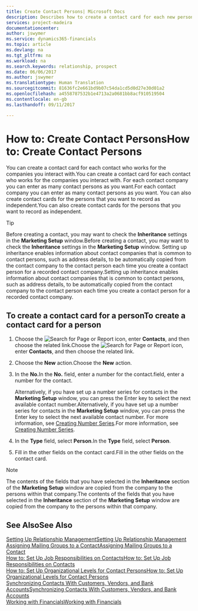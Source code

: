 ```yaml
---
title: Create Contact Persons| Microsoft Docs
description: Describes how to create a contact card for each new person or prospect you interact with or have a business relationship with.
services: project-madeira
documentationcenter: 
author: jswymer
ms.service: dynamics365-financials
ms.topic: article
ms.devlang: na
ms.tgt_pltfrm: na
ms.workload: na
ms.search.keywords: relationship, prospect
ms.date: 06/06/2017
ms.author: jswymer
ms.translationtype: Human Translation
ms.sourcegitcommit: 81636fc2e661bd9b07c54da1cd5d0d27e30d01a2
ms.openlocfilehash: a4558787532b1e4713a2a0681bb8acf910519504
ms.contentlocale: en-gb
ms.lasthandoff: 09/11/2017

---
```

# <a name="how-to-create-contact-persons"></a><span data-ttu-id="cb216-103">How to: Create Contact Persons</span><span class="sxs-lookup"><span data-stu-id="cb216-103">How to: Create Contact Persons</span></span>
<span data-ttu-id="cb216-104">You can create a contact card for each contact who works for the companies you interact with.</span><span class="sxs-lookup"><span data-stu-id="cb216-104">You can create a contact card for each contact who works for the companies you interact with.</span></span> <span data-ttu-id="cb216-105">For each contact company you can enter as many contact persons as you want.</span><span class="sxs-lookup"><span data-stu-id="cb216-105">For each contact company you can enter as many contact persons as you want.</span></span> <span data-ttu-id="cb216-106">You can also create contact cards for the persons that you want to record as independent.</span><span class="sxs-lookup"><span data-stu-id="cb216-106">You can also create contact cards for the persons that you want to record as independent.</span></span>

> [!TIP]  
>   <span data-ttu-id="cb216-107">Before creating a contact, you may want to check the **Inheritance** settings in the **Marketing Setup** window.</span><span class="sxs-lookup"><span data-stu-id="cb216-107">Before creating a contact, you may want to check the **Inheritance** settings in the **Marketing Setup** window.</span></span> <span data-ttu-id="cb216-108">Setting up inheritance enables information about contact companies that is common to contact persons, such as address details, to be automatically copied from the contact company to the contact person each time you create a contact person for a recorded contact company.</span><span class="sxs-lookup"><span data-stu-id="cb216-108">Setting up inheritance enables information about contact companies that is common to contact persons, such as address details, to be automatically copied from the contact company to the contact person each time you create a contact person for a recorded contact company.</span></span>

## <a name="to-create-a-contact-card-for-a-person"></a><span data-ttu-id="cb216-109">To create a contact card for a person</span><span class="sxs-lookup"><span data-stu-id="cb216-109">To create a contact card for a person</span></span>
1. <span data-ttu-id="cb216-110">Choose the ![Search for Page or Report](media/ui-search/search_small.png "Search for Page or Report icon") icon, enter **Contacts**, and then choose the related link.</span><span class="sxs-lookup"><span data-stu-id="cb216-110">Choose the ![Search for Page or Report](media/ui-search/search_small.png "Search for Page or Report icon") icon, enter **Contacts**, and then choose the related link.</span></span>
2. <span data-ttu-id="cb216-111">Choose the **New** action.</span><span class="sxs-lookup"><span data-stu-id="cb216-111">Choose the **New** action.</span></span>
3. <span data-ttu-id="cb216-112">In the **No.**</span><span class="sxs-lookup"><span data-stu-id="cb216-112">In the **No.**</span></span> <span data-ttu-id="cb216-113">field, enter a number for the contact.</span><span class="sxs-lookup"><span data-stu-id="cb216-113">field, enter a number for the contact.</span></span>

    <span data-ttu-id="cb216-114">Alternatively, if you have set up a number series for contacts in the **Marketing Setup** window, you can press the Enter key to select the next available contact number.</span><span class="sxs-lookup"><span data-stu-id="cb216-114">Alternatively, if you have set up a number series for contacts in the **Marketing Setup** window, you can press the Enter key to select the next available contact number.</span></span> <span data-ttu-id="cb216-115">For more information, see [Creating Number Series](ui-create-number-series.md).</span><span class="sxs-lookup"><span data-stu-id="cb216-115">For more information, see [Creating Number Series](ui-create-number-series.md).</span></span>
4. <span data-ttu-id="cb216-116">In the **Type** field, select **Person**.</span><span class="sxs-lookup"><span data-stu-id="cb216-116">In the **Type** field, select **Person**.</span></span>
5. <span data-ttu-id="cb216-117">Fill in the other fields on the contact card.</span><span class="sxs-lookup"><span data-stu-id="cb216-117">Fill in the other fields on the contact card.</span></span>

> [!NOTE]  
>   <span data-ttu-id="cb216-118">The contents of the fields that you have selected in the **Inheritance** section of the **Marketing Setup** window are copied from the company to the persons within that company.</span><span class="sxs-lookup"><span data-stu-id="cb216-118">The contents of the fields that you have selected in the **Inheritance** section of the **Marketing Setup** window are copied from the company to the persons within that company.</span></span>

## <a name="see-also"></a><span data-ttu-id="cb216-119">See Also</span><span class="sxs-lookup"><span data-stu-id="cb216-119">See Also</span></span>
[<span data-ttu-id="cb216-120">Setting Up Relationship Management</span><span class="sxs-lookup"><span data-stu-id="cb216-120">Setting Up Relationship Management</span></span>](marketing-setup-marketing.md)  
[<span data-ttu-id="cb216-121">Assigning Mailing Groups to a Contact</span><span class="sxs-lookup"><span data-stu-id="cb216-121">Assigning Mailing Groups to a Contact</span></span>](marketing-mailing-groups.md#AssignMailGroupContact)  
[<span data-ttu-id="cb216-122">How to: Set Up Job Responsibilities on Contacts</span><span class="sxs-lookup"><span data-stu-id="cb216-122">How to: Set Up Job Responsibilities on Contacts</span></span>](marketing-job-responsibilities.md)  
[<span data-ttu-id="cb216-123">How to: Set Up Organizational Levels for Contact Persons</span><span class="sxs-lookup"><span data-stu-id="cb216-123">How to: Set Up Organizational Levels for Contact Persons</span></span>](marketing-organizational-levels.md)  
[<span data-ttu-id="cb216-124">Synchronizing Contacts With Customers, Vendors, and Bank Accounts</span><span class="sxs-lookup"><span data-stu-id="cb216-124">Synchronizing Contacts With Customers, Vendors, and Bank Accounts</span></span>](marketing-synchronize-contacts-customers-vendors-bank-accounts.md)  
[<span data-ttu-id="cb216-125">Working with Financials</span><span class="sxs-lookup"><span data-stu-id="cb216-125">Working with Financials</span></span>](ui-work-product.md)  

